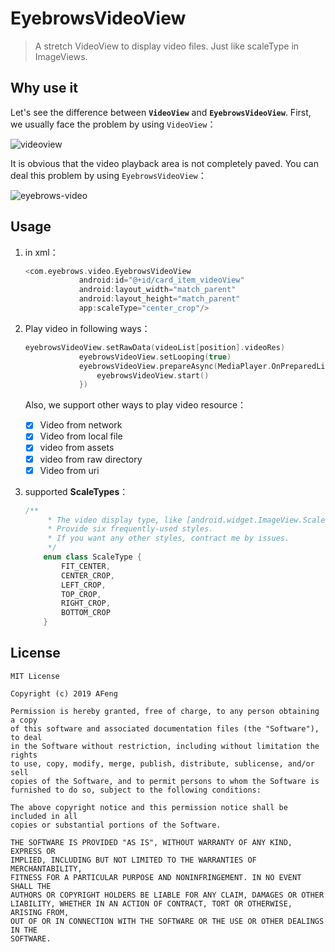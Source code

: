 # EyebrowsVideoView
> A stretch VideoView to display video files. Just like scaleType in ImageViews.

## Why use it

Let's see the difference between **`VideoView`** and **`EyebrowsVideoView`**. First, we usually face the problem by using `VideoView`：

![videoview](https://github.com/Moosphan/EyebrowsVideoView/blob/163c4970684e2e446bf3ebb82ba2d8d7dcd7c0f1/art/normal_preview.png)

It is obvious that the video playback area is not completely paved. You can deal this problem by using `EyebrowsVideoView`：

![eyebrows-video](https://github.com/Moosphan/EyebrowsVideoView/blob/82203a29d8faea3809145f6775d05d4613b48b53/art/preview.gif)

## Usage

1. in xml：

   ```kotlin
   <com.eyebrows.video.EyebrowsVideoView
               android:id="@+id/card_item_videoView"
               android:layout_width="match_parent"
               android:layout_height="match_parent"
               app:scaleType="center_crop"/>
   ```

2. Play video in following ways：

   ```kotlin
   eyebrowsVideoView.setRawData(videoList[position].videoRes)
               eyebrowsVideoView.setLooping(true)
               eyebrowsVideoView.prepareAsync(MediaPlayer.OnPreparedListener {
                   eyebrowsVideoView.start()
               })
   ```

   Also, we support other ways to play video resource：

   - [x] Video from network
   - [x] Video from local file
   - [x] video from assets
   - [x] video from raw directory
   - [x] Video from uri

3. supported **ScaleTypes**：

   ```kotlin
   /**
        * The video display type, like [android.widget.ImageView.ScaleType].
        * Provide six frequently-used styles.
        * If you want any other styles, contract me by issues.
        */
       enum class ScaleType {
           FIT_CENTER,
           CENTER_CROP,
           LEFT_CROP,
           TOP_CROP,
           RIGHT_CROP,
           BOTTOM_CROP
       }
   ```

## License

```
MIT License

Copyright (c) 2019 AFeng

Permission is hereby granted, free of charge, to any person obtaining a copy
of this software and associated documentation files (the "Software"), to deal
in the Software without restriction, including without limitation the rights
to use, copy, modify, merge, publish, distribute, sublicense, and/or sell
copies of the Software, and to permit persons to whom the Software is
furnished to do so, subject to the following conditions:

The above copyright notice and this permission notice shall be included in all
copies or substantial portions of the Software.

THE SOFTWARE IS PROVIDED "AS IS", WITHOUT WARRANTY OF ANY KIND, EXPRESS OR
IMPLIED, INCLUDING BUT NOT LIMITED TO THE WARRANTIES OF MERCHANTABILITY,
FITNESS FOR A PARTICULAR PURPOSE AND NONINFRINGEMENT. IN NO EVENT SHALL THE
AUTHORS OR COPYRIGHT HOLDERS BE LIABLE FOR ANY CLAIM, DAMAGES OR OTHER
LIABILITY, WHETHER IN AN ACTION OF CONTRACT, TORT OR OTHERWISE, ARISING FROM,
OUT OF OR IN CONNECTION WITH THE SOFTWARE OR THE USE OR OTHER DEALINGS IN THE
SOFTWARE.
```



